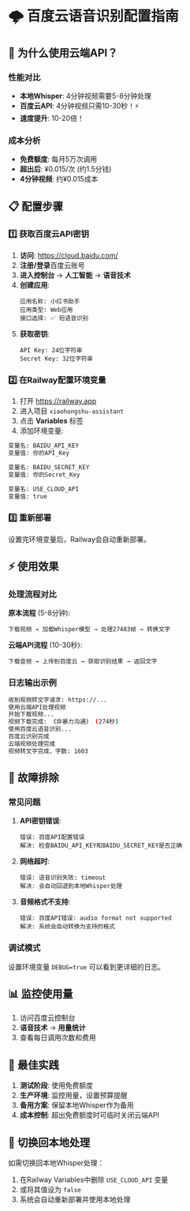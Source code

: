 # 🌩️ 百度云语音识别配置指南

## 🚀 为什么使用云端API？

### 性能对比
- **本地Whisper**: 4分钟视频需要5-8分钟处理
- **百度云API**: 4分钟视频只需10-30秒！⚡
- **速度提升**: 10-20倍！

### 成本分析
- **免费额度**: 每月5万次调用
- **超出后**: ¥0.015/次 (约1.5分钱)
- **4分钟视频**: 约¥0.015成本

## 📋 配置步骤

### 1️⃣ 获取百度云API密钥

1. **访问**: https://cloud.baidu.com/
2. **注册/登录**百度云账号
3. **进入控制台** → **人工智能** → **语音技术**
4. **创建应用**:
   ```
   应用名称: 小红书助手
   应用类型: Web应用  
   接口选择: ✅ 短语音识别
   ```
5. **获取密钥**:
   ```
   API Key: 24位字符串
   Secret Key: 32位字符串
   ```

### 2️⃣ 在Railway配置环境变量

1. 打开 https://railway.app
2. 进入项目 `xiaohongshu-assistant`
3. 点击 **Variables** 标签
4. 添加环境变量:

```bash
变量名: BAIDU_API_KEY
变量值: 你的API_Key

变量名: BAIDU_SECRET_KEY  
变量值: 你的Secret_Key

变量名: USE_CLOUD_API
变量值: true
```

### 3️⃣ 重新部署

设置完环境变量后，Railway会自动重新部署。

## ⚡ 使用效果

### 处理流程对比

**原本流程** (5-8分钟):
```
下载视频 → 加载Whisper模型 → 处理27483帧 → 转换文字
```

**云端API流程** (10-30秒):
```
下载音频 → 上传到百度云 → 获取识别结果 → 返回文字
```

### 日志输出示例

```bash
收到视频转文字请求: https://...
使用云端API处理视频
开始下载视频...
视频下载完成: 《非暴力沟通》 (274秒)
使用百度云语音识别...
百度云识别完成
云端视频处理完成
视频转文字完成，字数: 1603
```

## 🔧 故障排除

### 常见问题

1. **API密钥错误**:
   ```
   错误: 百度API配置错误
   解决: 检查BAIDU_API_KEY和BAIDU_SECRET_KEY是否正确
   ```

2. **网络超时**:
   ```
   错误: 语音识别失败: timeout
   解决: 会自动回退到本地Whisper处理
   ```

3. **音频格式不支持**:
   ```
   错误: 百度API错误: audio format not supported
   解决: 系统会自动转换为支持的格式
   ```

### 调试模式

设置环境变量 `DEBUG=true` 可以看到更详细的日志。

## 📊 监控使用量

1. 访问百度云控制台
2. **语音技术** → **用量统计**
3. 查看每日调用次数和费用

## 🎯 最佳实践

1. **测试阶段**: 使用免费额度
2. **生产环境**: 监控用量，设置预算提醒
3. **备用方案**: 保留本地Whisper作为备用
4. **成本控制**: 超出免费额度时可临时关闭云端API

## 🔄 切换回本地处理

如需切换回本地Whisper处理：
1. 在Railway Variables中删除 `USE_CLOUD_API` 变量
2. 或将其值设为 `false`
3. 系统会自动重新部署并使用本地处理
